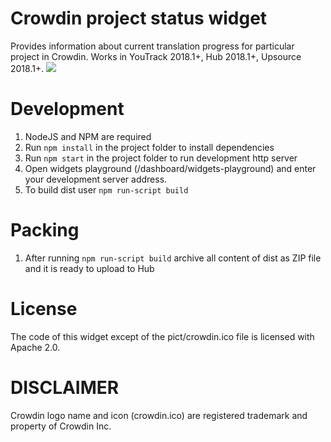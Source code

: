 # Crowdin project status widget 
Provides information about current translation progress for particular project in Crowdin.
Works in YouTrack 2018.1+, Hub 2018.1+, Upsource 2018.1+.
![](https://raw.githubusercontent.com/olegbakhirev/crowdin-status-widget/master/widget.png) 

# Development

1. NodeJS and NPM are required
2. Run `npm install` in the project folder to install dependencies
3. Run `npm start` in the project folder to run development http server
4. Open widgets playground (/dashboard/widgets-playground) and enter your development server address.
5. To build dist user `npm run-script build`

# Packing

1. After running `npm run-script build` archive all content of dist as ZIP file and it is ready to upload to Hub

# License

The code of this widget except of the pict/crowdin.ico file is licensed with Apache 2.0.


# DISCLAIMER
Crowdin logo name and icon (crowdin.ico) are registered trademark and property of Crowdin Inc.

